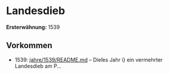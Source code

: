 # Landesdieb

**Ersterwähnung:** 1539

## Vorkommen
- 1539: [jahre/1539/README.md](../jahre/1539/README.md) – Dieſes Jahr i} ein vermehrter Landesdieb am
P...
